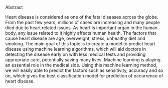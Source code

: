 
Abstract


Heart disease is considered as one of the fatal diseases across the globe. From the past few years, millions of cases are increasing and many people died due to heart related issues. As heart is important organ in the human body, any issue related to it highly affects human health. The factors that cause heart disease are age, overweight, stress, unhealthy diet and smoking. The main goal of this topic is to create a model to predict heart disease using machine learning algorithms, which will aid doctors in detecting the disease early on with less medical tests and providing appropriate care, potentially saving many lives. Machine learning is playing an essential role in the medical side. Using this machine learning method, we will easily able to predict the factors such as sensitivity, accuracy and so on, which gives the best classification model for prediction of occurrence of heart disease.
